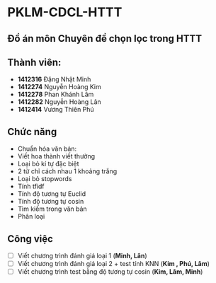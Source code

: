 # PKLM-CDCL-HTTT
## Đồ án môn Chuyên đề chọn lọc trong HTTT

## Thành viên:
* **1412316** Đặng Nhật Minh
* **1412274** Nguyễn Hoàng Kim
* **1412278** Phan Khánh Lâm
* **1412282** Nguyễn Hoàng Lân
* **1412414** Vương Thiên Phú

## Chức năng
* Chuẩn hóa văn bản:
 * Viết hoa thành viết thường
 * Loại bỏ kí tự đặc biệt
 * 2 từ chỉ cách nhau 1 khoảng trắng
 * Loại bỏ stopwords
* Tính tfidf
* Tính độ tương tự Euclid
* Tính độ tương tự cosin
* Tìm kiếm trong văn bản
* Phân loại

## Công việc
* [ ] Viết chương trình đánh giá loại 1 (**Minh, Lân**)
* [ ] Viết chương trình đánh giá loại 2 + test tính KNN (**Kim , Phú, Lâm**)
* [ ] Viết chương trình test bằng độ tương tự cosin (**Kim, Lâm, Minh**)
